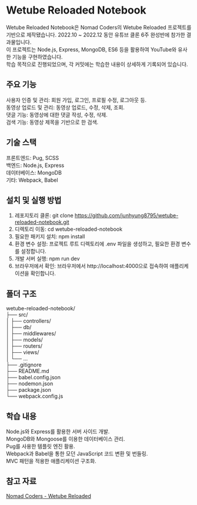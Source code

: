 # Wetube Reloaded Notebook  
Wetube Reloaded Notebook은 Nomad Coders의 Wetube Reloaded 프로젝트를 기반으로 제작됐습니다. 2022.10 ~ 2022.12 동안 유튜브 클론 6주 완성반에 참가한 결과물입니다.  
이 프로젝트는 Node.js, Express, MongoDB, ES6 등을 활용하여 YouTube와 유사한 기능을 구현하였습니다.  
학습 목적으로 진행되었으며, 각 커밋에는 학습한 내용이 상세하게 기록되어 있습니다.

## 주요 기능  
사용자 인증 및 관리: 회원 가입, 로그인, 프로필 수정, 로그아웃 등.  
동영상 업로드 및 관리: 동영상 업로드, 수정, 삭제, 조회.  
댓글 기능: 동영상에 대한 댓글 작성, 수정, 삭제.  
검색 기능: 동영상 제목을 기반으로 한 검색.  

## 기술 스택  
프론트엔드: Pug, SCSS  
백엔드: Node.js, Express  
데이터베이스: MongoDB  
기타: Webpack, Babel  

## 설치 및 실행 방법  
1. 레포지토리 클론: git clone https://github.com/junhyung8795/wetube-reloaded-notebook.git  
2. 디렉토리 이동: cd wetube-reloaded-notebook  
3. 필요한 패키지 설치: npm install  
4. 환경 변수 설정: 프로젝트 루트 디렉토리에 .env 파일을 생성하고, 필요한 환경 변수를 설정합니다.  
5. 개발 서버 실행: npm run dev  
6. 브라우저에서 확인: 브라우저에서 http://localhost:4000으로 접속하여 애플리케이션을 확인합니다.  

## 폴더 구조  
wetube-reloaded-notebook/  
├── src/  
│   ├── controllers/  
│   ├── db/  
│   ├── middlewares/  
│   ├── models/  
│   ├── routers/  
│   ├── views/  
│   └── ...  
├── .gitignore  
├── README.md  
├── babel.config.json  
├── nodemon.json  
├── package.json  
└── webpack.config.js  

## 학습 내용  
Node.js와 Express를 활용한 서버 사이드 개발.  
MongoDB와 Mongoose를 이용한 데이터베이스 관리.  
Pug를 사용한 템플릿 엔진 활용.  
Webpack과 Babel을 통한 모던 JavaScript 코드 변환 및 번들링.  
MVC 패턴을 적용한 애플리케이션 구조화.  

## 참고 자료  
[Nomad Coders - Wetube Reloaded](https://github.com/nomadcoders/wetube-reloaded)




